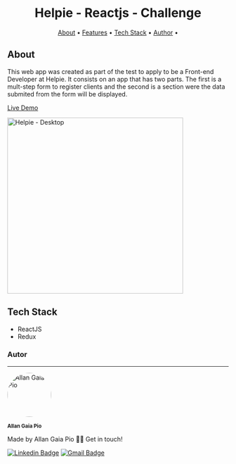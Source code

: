 <h1 align="center">
    Helpie - Reactjs - Challenge
</h1>

<p align="center">
 <a href="#about">About</a> •
 <a href="#features">Features</a> • 
 <a href="#tech-stack">Tech Stack</a> •  
 <a href="#author">Author</a> • 
</p>

## About

This web app was created as part of the test to apply to be a Front-end Developer at Helpie.
It consists on an app that has two parts. The first is a mult-step form to register clients and the second is a section were the data submited from the form will be displayed.

<a href="http://www.fiosdechoro.com.br" target="_blank">Live Demo</a>

<img alt="Helpie - Desktop" title="Helpie Web App" src="./assets/helpie.png" width='400' />

## Tech Stack

<ul>
  <li>ReactJS</li>
  <li>Redux</li>    
</ul>

### Autor

---

<img style="border-radius: 100px;" src="https://avatars1.githubusercontent.com/u/63213995?s=460&u=06c696b4fb4c2795ba97e524c580308cb7d591be&v=4" width="100px;" alt="Allan Gaia Pio"/>

<sub><b>Allan Gaia Pio</b></sub>

Made by Allan Gaia Pio 👋🏽 Get in touch!

[![Linkedin Badge](https://img.shields.io/badge/-Allan-blue?style=flat-square&logo=Linkedin&logoColor=white&link=https://www.linkedin.com/in/allangp/)](https://www.linkedin.com/in/allangp/)
[![Gmail Badge](https://img.shields.io/badge/-gpioallan@gmail.com-c14438?style=flat-square&logo=Gmail&logoColor=white&link=mailto:gpioallan@gmail.com)](mailto:gpioallan@gmail.com)
